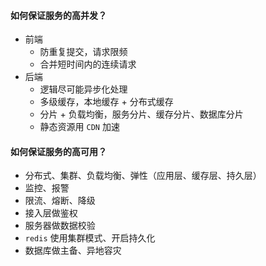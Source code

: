 #### 如何保证服务的高并发？

- 前端
  - 防重复提交，请求限频
  - 合并短时间内的连续请求
- 后端
  - 逻辑尽可能异步化处理
  - 多级缓存，本地缓存 + 分布式缓存
  - 分片 + 负载均衡，服务分片、缓存分片、数据库分片
  - 静态资源用 `CDN` 加速



#### 如何保证服务的高可用？

- 分布式、集群、负载均衡、弹性（应用层、缓存层、持久层）
- 监控、报警
- 限流、熔断、降级
- 接入层做鉴权
- 服务器做数据校验
- `redis` 使用集群模式、开启持久化
- 数据库做主备、异地容灾

